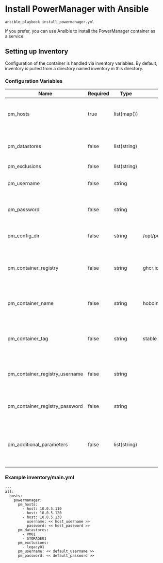 # Install PowerManager with Ansible

`ansible_playbook install_powermanager.yml`

If you prefer, you can use Ansible to install the PowerManager container as a service.

## Setting up Inventory
Configuration of the container is handled via inventory variables.  By default, inventory is pulled from a directory named inventory in this directory.

### Configuration Variables
| Name                           | Required | Type         | Default | Description |
|--------------------------------|----------|--------------|---------|-------------|
| pm_hosts                       | true     | list(map())  |         | List of maps with keys `host` (required), `username`, `password`. |
| pm_datastores                  | false    | list(string) |         | Datastores that must be available before continuing |
| pm_exclusions                  | false    | list(string) |         | VMs to ignore |
| pm_username                    | false    | string       |         | Username to use by default to connect to VMWare hosts |
| pm_password                    | false    | string       |         | Password to use by default to connect to VMWare hosts |
| pm_config_dir                  | false    | string       | /opt/powermanager | Destination directory for powermanager config files |
| pm_container_registry          | false    | string       | ghcr.io | The container registry from which to pull the powermanager container |
| pm_container_name              | false    | string       | hobointhecorner/hobo.powermanager | The name of the powermanager container to pull |
| pm_container_tag               | false    | string       | stable  | The tag of the container to pull. Can be `latest`, `stable`, or any tagged version |
| pm_container_registry_username | false    | string       |         | The username with which to authenticate to the container registry |
| pm_container_registry_password | false    | string       |         | The password with which to authenticate to the container registry |
| pm_additional_parameters       | false    | list(string) |         | Any additional command-line parameters to pass to the Start-PowerManager cmdlet |

### Example inventory/main.yml
```
---
all:
  hosts:
    powermanager:
      pm_hosts:
        - host: 10.0.5.110
        - host: 10.0.5.120
        - host: 10.0.5.130
          username: << host_username >>
          password: << host_password >>
      pm_datastores:
        - VM01
        - STORAGE01
      pm_exclusions:
        - legacy01
      pm_username: << default_username >>
      pm_password: << default_password >>
```
